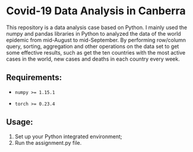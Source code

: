 # Covid-19 Data Analysis in Canberra  
This repository is a data analysis case based on Python. I mainly used the numpy and pandas libraries in Python to analyzed the data of the world epidemic from mid-August to mid-September. By performing row/column query, sorting, aggregation and other operations on the data set to get some effective results, such as get the ten countries with the most active cases in the world, new cases and deaths in each country every week.  


## Requirements:  
* `numpy >= 1.15.1`  
- `torch >= 0.23.4`  


## Usage:  
1. Set up your Python integrated environment;  
2. Run the assignment.py file.  


